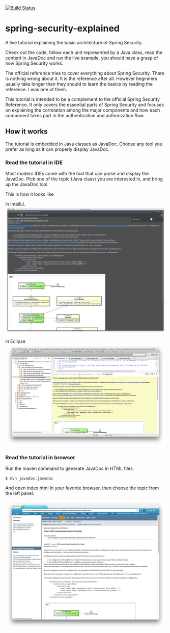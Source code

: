 [![Build Status](https://travis-ci.org/maxxhuang/spring-security-explained.svg?branch=master)](https://travis-ci.org/maxxhuang/spring-security-explained)

# spring-security-explained
A live tutorial explaining the basic architecture of Spring Security.

Check out the code, follow each unit represented by a Java class, read the content in JavaDoc
and run the live example, you should have a grasp of how Spring Security works.

The official reference tries to cover everything about Spring Security.
There is nothing wrong about it. It is the reference after all. However beginners
usually take longer than they should to learn the basics by reading the reference.
I was one of them.

This tutorial is intended to be a complement to the official Spring Security
Reference. It only covers the essential parts of Spring Security and focuses on
explaining the correlation among the major components and how each component takes part
in the authentication and authorization flow.


## How it works

The tutorial is embedded in Java classes as JavaDoc. Choose any tool you prefer as long as it can properly display JavaDoc.

### Read the tutorial in IDE

Most modern IDEs come with the tool that can parse and display the JavaDoc. Pick one of the topic (Java class) you are interested in, and bring up the JavaDoc tool.

This is how it looks like 

in IntelliJ.
![](image/tutorial-in-intellij.png?raw=true)

in Eclipse
![](image/tutorial-in-eclipse.png?raw=true)
 

### Read the tutorial in browser

Run the maven command to generate JavaDoc in HTML files.

```
$ mvn javadoc:javadoc
```

And open index.html in your favorite browser, then choose the topic from the left panel.

![](image/tutorial-in-browser.png?raw=true)

